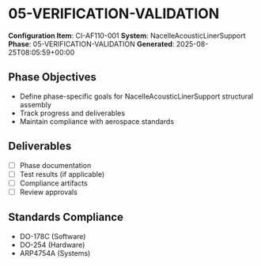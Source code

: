 # 05-VERIFICATION-VALIDATION

**Configuration Item**: CI-AF110-001
**System**: NacelleAcousticLinerSupport
**Phase**: 05-VERIFICATION-VALIDATION
**Generated**: 2025-08-25T08:05:59+00:00

## Phase Objectives
- Define phase-specific goals for NacelleAcousticLinerSupport structural assembly
- Track progress and deliverables
- Maintain compliance with aerospace standards

## Deliverables
- [ ] Phase documentation
- [ ] Test results (if applicable)
- [ ] Compliance artifacts
- [ ] Review approvals

## Standards Compliance
- DO-178C (Software)
- DO-254 (Hardware)
- ARP4754A (Systems)

